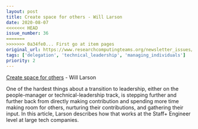 ```yaml
---
layout: post
title: Create space for others - Will Larson
date: 2020-08-07
<<<<<<< HEAD
issue_number: 36
=======
>>>>>>> 0a34fe0... First go at item pages
original_url: https://www.researchcomputingteams.org/newsletter_issues/0036
tags: ['delegation', 'technical_leadership', 'managing_individuals']
priority: 2
---
```


<!-- markdownlint-disable MD033 -->
<!-- markdownlint-disable MD041 -->
<!-- markdownlint-disable MD049 -->

[Create space for others](https://lethain.com/create-space-for-others/) - Will Larson

One of the hardest things about a transition to leadership, either on the people-manager or technical-leadership track, is stepping further and further back from directly making contribution and spending more time making room for others, nurturing their contributions, and gathering their input. In this article, Larson describes how that works at the Staff+ Engineer level at large tech companies.